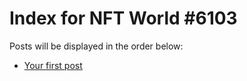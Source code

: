 # Index for NFT World #6103
Posts will be displayed in the order below:

- [Your first post](./001-first.md)

